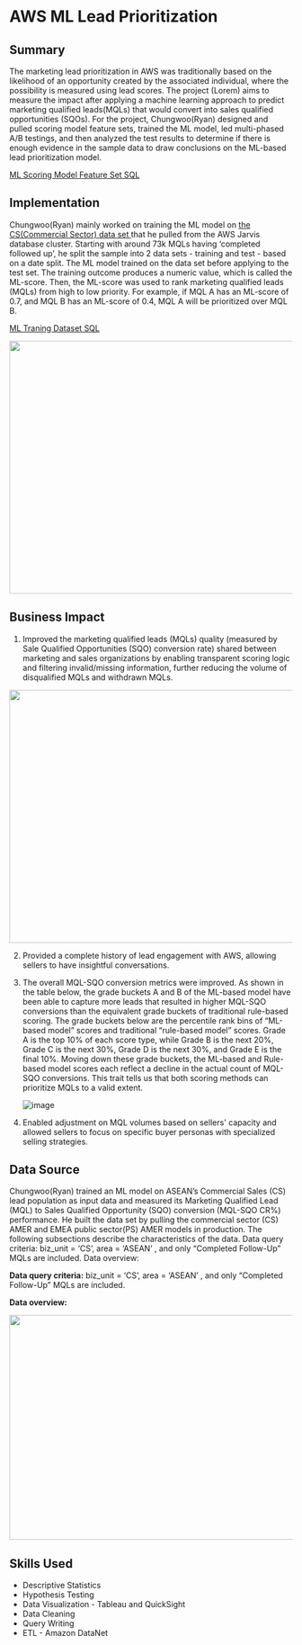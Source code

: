 <!-- Title -->
<h1 align="left">AWS ML Lead Prioritization </h1>


<h2 align="left">Summary </h2>

The marketing lead prioritization in AWS was traditionally based on the likelihood of an opportunity created by the associated individual, where the possibility is measured using lead scores. The project (Lorem) aims to measure the impact after applying a machine learning approach to predict marketing qualified leads(MQLs) that would convert into sales qualified opportunities (SQOs). For the project, Chungwoo(Ryan) designed and pulled scoring model feature sets, trained the ML model, led multi-phased A/B testings, and then analyzed the test results to determine if there is enough evidence in the sample data to draw conclusions on the ML-based lead prioritization model. 

<a href="https://github.com/ryavse11/ryan_choi_portfolio_0129/blob/main/AWS%20ML%20Lead%20Prioritization/Model_Feature_Sets.md">ML Scoring Model Feature Set SQL</a>

<h2 align="left">Implementation </h2>

Chungwoo(Ryan) mainly worked on training the ML model on <a href="https://github.com/ryavse11/ryan_choi_portfolio_0129/blob/main/AWS%20ML%20Lead%20Prioritization/ML_traning_dataset_01.SQL">the CS(Commercial Sector) data set </a> that he pulled from the AWS Jarvis database cluster. Starting with around 73k MQLs having ‘completed followed up’, he split the sample into 2 data sets - training and test - based on a date split. The ML model trained on the data set before applying to the test set. The training outcome produces a numeric value, which is called the ML-score. Then, the ML-score was used to rank marketing qualified leads (MQLs) from high to low priority. For example, if MQL A has an ML-score of 0.7, and MQL B has an ML-score of 0.4, MQL A will be prioritized over MQL B.

<a href="https://github.com/ryavse11/ryan_choi_portfolio_0129/blob/main/AWS%20ML%20Lead%20Prioritization/ML_traning_dataset_01.SQL">ML Traning Dataset SQL</a>

<image src="https://github.com/ryavse11/ryan_choi_portfolio/assets/151677676/13c062c9-c2d5-461a-bdb4-bbd86deaf89a" 
width="750" height="450"/>


<h2 align="left">Business Impact </h2>

1.	Improved the marketing qualified leads (MQLs) quality (measured by Sale Qualified Opportunities (SQO) conversion rate) shared between marketing and sales organizations by enabling transparent scoring logic and filtering invalid/missing information, further reducing the volume of disqualified MQLs and withdrawn MQLs.

<image src="https://github.com/ryavse11/ryan_choi_portfolio_0129/assets/151677676/c2666ab9-44f0-4338-b7bc-052b6d277f5d" 
width="550" height="450"/>



2.	Provided a complete history of lead engagement with AWS, allowing sellers to have insightful conversations.
3.	The overall MQL-SQO conversion metrics were improved. As shown in the table below, the grade buckets A and B of the ML-based model have been able to capture more leads that resulted in higher MQL-SQO conversions than the equivalent grade buckets of traditional rule-based scoring. The grade buckets below are the percentile rank bins of “ML-based model” scores and traditional “rule-based model” scores. Grade A is the top 10% of each score type, while Grade B is the next 20%, Grade C is the next 30%, Grade D is the next 30%, and Grade E is the final 10%. Moving down these grade buckets, the ML-based and Rule-based model scores each reflect a decline in the actual count of MQL-SQO conversions. This trait tells us that both scoring methods can prioritize MQLs to a valid extent.


      ![image](https://github.com/ryavse11/ryan_choi_portfolio_0129/assets/151677676/e9d19e07-334c-457b-ac62-f602b6dcc455)


4.	Enabled adjustment on MQL volumes based on sellers' capacity and allowed sellers to focus on specific buyer personas with specialized selling strategies.

<h2 align="left">Data Source </h2>

Chungwoo(Ryan) trained an ML model on ASEAN’s Commercial Sales (CS) lead population as input data and measured its Marketing Qualified Lead (MQL) to Sales Qualified Opportunity (SQO) conversion (MQL-SQO CR%) performance. He built the data set by pulling the commercial sector (CS) AMER and EMEA public sector(PS) AMER models in production. The following subsections describe the characteristics of the data.
Data query criteria: biz_unit = ‘CS’, area = ‘ASEAN’ , and only “Completed Follow-Up” MQLs are included.
Data overview:

**Data query criteria:** biz_unit = ‘CS’, area = ‘ASEAN’ , and only “Completed Follow-Up” MQLs are included.

**Data overview:**

<image src="https://github.com/ryavse11/ryan_choi_portfolio/assets/151677676/8872cec4-631b-468c-8942-acf032793c4b" 
width="550" height="400"/>


<h2 align="left">Skills Used </h2>

- Descriptive Statistics <br>
- Hypothesis Testing  <br>
- Data Visualization - Tableau and QuickSight <br>
- Data Cleaning <br>
- Query Writing <br>
- ETL - Amazon DataNet <br>






